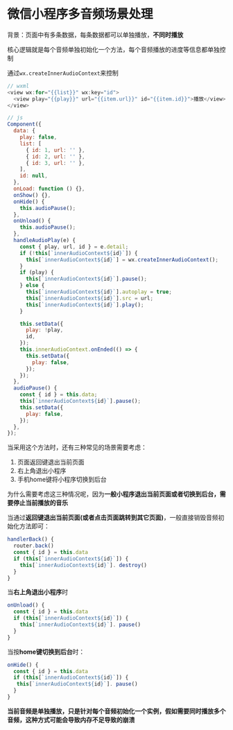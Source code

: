 # 微信小程序多音频场景处理

背景：页面中有多条数据，每条数据都可以单独播放，**不同时播放**

核心逻辑就是每个音频单独初始化一个方法，每个音频播放的进度等信息都单独控制

通过`wx.createInnerAudioContext`来控制

```javascript
// wxml
<view wx:for="{{list}}" wx:key="id">
  <view play="{{play}}" url="{{item.url}}" id="{{item.id}}">播放</view>
</view>

// js
Component({
  data: {
    play: false,
    list: [
      { id: 1, url: '' },
      { id: 2, url: '' },
      { id: 3, url: '' },
    ],
    id: null,
  },
  onLoad: function () {},
  onShow() {},
  onHide() {
    this.audioPause();
  },
  onUnload() {
    this.audioPause();
  },
  handleAudioPlay(e) {
    const { play, url, id } = e.detail;
    if (!this[`innerAudioContext${id}`]) {
      this[`innerAudioContext${id}`] = wx.createInnerAudioContext();
    }
    if (play) {
      this[`innerAudioContext${id}`].pause();
    } else {
      this[`innerAudioContext${id}`].autoplay = true;
      this[`innerAudioContext${id}`].src = url;
      this[`innerAudioContext${id}`].play();
    }

    this.setData({
      play: !play,
      id,
    });
    this.innerAudioContext.onEnded(() => {
      this.setData({
        play: false,
      });
    });
  },
  audioPause() {
    const { id } = this.data;
    this[`innerAudioContext${id}`].pause();
    this.setData({
      play: false,
    });
  },
});
```

当采用这个方法时，还有三种常见的场景需要考虑：

1. 页面返回键退出当前页面
2. 右上角退出小程序
3. 手机home键将小程序切换到后台

为什么需要考虑这三种情况呢，因为**一般小程序退出当前页面或者切换到后台，需要停止当前播放的音乐**

当通过**返回键退出当前页面(或者点击页面跳转到其它页面)**，一般直接销毁音频初始化方法即可：

```javascript
handlerBack() {
  router.back()
  const { id } = this.data
  if (this[`innerAudioContext${id}`]) {
    this[`innerAudioContext${id}`]. destroy()
  }
}
```

当**右上角退出小程序**时

```javascript
onUnload() {
  const { id } = this.data
  if (this[`innerAudioContext${id}`]) {
    this[`innerAudioContext${id}`]. pause()
  }
}
```

当按**home键切换到后台**时：

```javascript
onHide() {
  const { id } = this.data
  if (this[`innerAudioContext${id}`]) {
   this[`innerAudioContext${id}`]. pause()
  }
}
```

**当前音频是单独播放，只是针对每个音频初始化一个实例，假如需要同时播放多个音频，这种方式可能会导致内存不足导致的崩溃**
